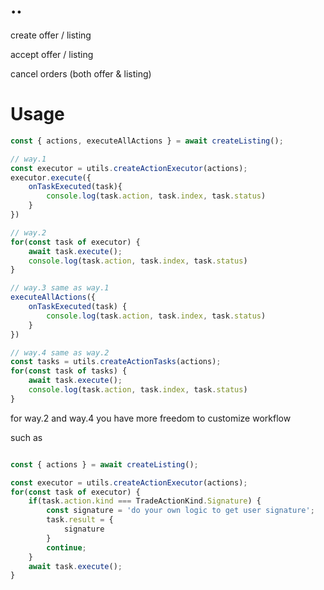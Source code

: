# ..

create offer / listing

accept offer / listing

cancel orders (both offer & listing)


# Usage
```ts
const { actions, executeAllActions } = await createListing();

// way.1
const executor = utils.createActionExecutor(actions);
executor.execute({
    onTaskExecuted(task){
        console.log(task.action, task.index, task.status)
    }
})

// way.2
for(const task of executor) {
    await task.execute();
    console.log(task.action, task.index, task.status)
}

// way.3 same as way.1
executeAllActions({
    onTaskExecuted(task) {
        console.log(task.action, task.index, task.status)
    }
})

// way.4 same as way.2
const tasks = utils.createActionTasks(actions);
for(const task of tasks) {
    await task.execute();
    console.log(task.action, task.index, task.status)
}

```

for way.2 and way.4 you have more freedom to customize workflow

such as

```ts

const { actions } = await createListing();

const executor = utils.createActionExecutor(actions);
for(const task of executor) {
    if(task.action.kind === TradeActionKind.Signature) {
        const signature = 'do your own logic to get user signature';
        task.result = {
            signature
        }
        continue;
    }
    await task.execute();
}
```

